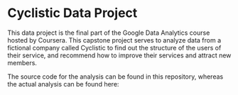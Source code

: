 # Cyclistic Data Project
This data project is the final part of the Google Data Analytics course hosted by Coursera.
This capstone project serves to analyze data from a fictional company called Cyclistic to find out the structure of the users of their service, and recommend how to improve their services and attract new members.

The source code for the analysis can be found in this repository, whereas the actual analysis can be found here:
